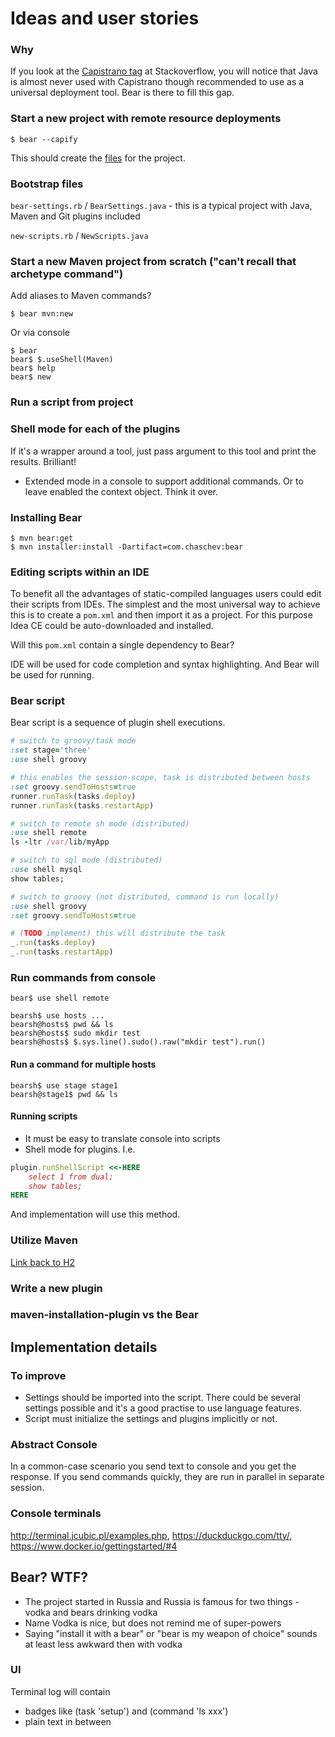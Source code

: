 # Ideas and user stories

### Why

If you look at the [Capistrano tag](http://stackoverflow.com/questions/tagged/capistrano) at Stackoverflow, you will notice that Java is almost never used with Capistrano though recommended to use as a universal deployment tool. Bear is there to fill this gap.

### <a id="id-goes-here">Start a new project with remote resource deployments

    $ bear --capify

This should create the [files](#bootstrap-files) for the project.

### <a id="bootstrap-files"></a>Bootstrap files

`bear-settings.rb` / `BearSettings.java` - this is a typical project with Java, Maven and Git plugins included

`new-scripts.rb` / `NewScripts.java`

### Start a new Maven project from scratch ("can't recall that archetype command")

Add aliases to Maven commands?

    $ bear mvn:new

Or via console

    $ bear
    bear$ $.useShell(Maven)
    bear$ help
    bear$ new

### Run a script from project

### Shell mode for each of the plugins

If it's a wrapper around a tool, just pass argument to this tool and print the results. Brilliant!

+ Extended mode in a console to support additional commands. Or to leave enabled the context object. Think it over.

### Installing Bear

    $ mvn bear:get
    $ mvn installer:install -Dartifact=com.chaschev:bear

### Editing scripts within an IDE

To benefit all the advantages of static-compiled languages users could edit their scripts from IDEs. The simplest and the most universal way to achieve this is to create a `pom.xml` and then import it as a project. For this purpose Idea CE could be auto-downloaded and installed.

Will this `pom.xml` contain a single dependency to Bear?

IDE will be used for code completion and syntax highlighting. And Bear will be used for running.

### Bear script

Bear script is a sequence of plugin shell executions. 
```ruby
# switch to groovy/task mode
:set stage='three'
:use shell groovy

# this enables the session-scope, task is distributed between hosts
:set groovy.sendToHosts=true
runner.runTask(tasks.deploy)
runner.runTask(tasks.restartApp)

# switch to remote sh mode (distributed)
:use shell remote
ls -ltr /var/lib/myApp

# switch to sql mode (distributed)
:use shell mysql
show tables;

# switch to groovy (not distributed, command is run locally)
:use shell groovy
:set groovy.sendToHosts=true

# (TODO implement) this will distribute the task
_.run(tasks.deploy)
_.run(tasks.restartApp)
```

### Run commands from console

    bear$ use shell remote

    bearsh$ use hosts ...
    bearsh@hosts$ pwd && ls
    bearsh@hosts$ sudo mkdir test
    bearsh@hosts$ $.sys.line().sudo().raw("mkdir test").run()

#### Run a command for multiple hosts

    bearsh$ use stage stage1
    bearsh@stage1$ pwd && ls

#### Running scripts

- It must be easy to translate console into scripts
- Shell mode for plugins. I.e.

```ruby
plugin.runShellScript <<-HERE
    select 1 from dual;
    show tables;
HERE
```

And implementation will use this method.

### Utilize Maven

[Link back to H2](#id-goes-here)

### Write a new plugin

### maven-installation-plugin vs the Bear

## Implementation details

### To improve

- Settings should be imported into the script. There could be several settings possible and it's a good practise to use language features.
- Script must initialize the settings and plugins implicitly or not.

### Abstract Console

In a common-case scenario you send text to console and you get the response. If you send commands quickly, they are run in parallel in separate session.

### Console terminals

http://terminal.jcubic.pl/examples.php, https://duckduckgo.com/tty/, https://www.docker.io/gettingstarted/#4


## Bear? WTF?

- The project started in Russia and Russia is famous for two things - vodka and bears drinking vodka
- Name Vodka is nice, but does not remind me of super-powers
- Saying "install it with a bear" or "bear is my weapon of choice" sounds at least less awkward then with vodka



### UI

Terminal log will contain

- badges like (task 'setup') and (command 'ls xxx')
- plain text in between